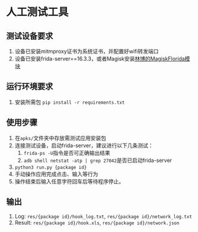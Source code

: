 # 人工测试工具

## 测试设备要求
1. 设备已安装mitmproxy证书为系统证书，并配置好wifi转发端口
2. 设备已安装frida-server==16.3.3，或者Magisk安装[林博的MagiskFlorida模块](https://github.com/MoonBirdLin/magisk-frida/releases)

## 运行环境要求
1. 安装所需包
   `pip install -r requirements.txt`

## 使用步骤
1. 在`apks/`文件夹中存放需测试应用安装包
2. 连接测试设备，启动frida-server，建议进行以下几条测试：
   1. `frida-ps -U`指令是否可正确输出结果
   2. `adb shell netstat -atp | grep 27042`是否已启动frida-server
3. `python3 run.py {package id}`
4. 手动操作应用完成点击、输入等行为
5. 操作结束后输入任意字符回车后等待程序停止。

## 输出
1. Log: `res/{package id}/hook_log.txt`, `res/{package id}/network_log.txt`
2. Result: `res/{package id}/hook.xls`, `res/{package id}/network.json`

